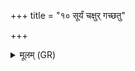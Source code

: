 +++
title = "१० सूर्यं चक्षुर् गच्छतु"

+++
<details><summary>मूलम् (GR)</summary>

सूर्यं चक्षुर् गच्छतु  
वातम् आत्मा दिवं च गच्छ  
पृथिवीं च धर्मणा ।  
अपो वा गच्छ यदि तत्र ते हितम्  
ओषधीषु प्रति तिष्ठा शरीरैः ॥
</details>
